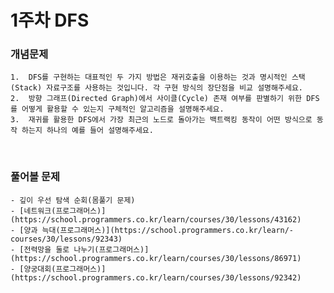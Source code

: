 # 1주차 DFS

### 개념문제
	1.	DFS를 구현하는 대표적인 두 가지 방법은 재귀호출을 이용하는 것과 명시적인 스택(Stack) 자료구조를 사용하는 것입니다. 각 구현 방식의 장단점을 비교 설명해주세요.
	2.	방향 그래프(Directed Graph)에서 사이클(Cycle) 존재 여부를 판별하기 위한 DFS를 어떻게 활용할 수 있는지 구체적인 알고리즘을 설명해주세요.
	3.	재귀를 활용한 DFS에서 가장 최근의 노드로 돌아가는 백트랙킹 동작이 어떤 방식으로 동작 하는지 하나의 예를 들어 설명해주세요.

<br>

### 풀어볼 문제
	- 깊이 우선 탐색 순회(몸풀기 문제)
	- [네트워크(프로그래머스)](https://school.programmers.co.kr/learn/courses/30/lessons/43162) 
    - [양과 늑대(프로그래머스)](https://school.programmers.co.kr/learn/- courses/30/lessons/92343)
	- [전력망을 둘로 나누기(프로그래머스)](https://school.programmers.co.kr/learn/courses/30/lessons/86971) 
	- [양궁대회(프로그래머스)](https://school.programmers.co.kr/learn/courses/30/lessons/92342) 


